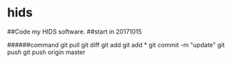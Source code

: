 # hids
##Code my HIDS software.
##start in 20171015


######command
    git pull
    git diff
    git add <filename>
    git add *
    git commit -m "update"
    git push
    git push origin master


